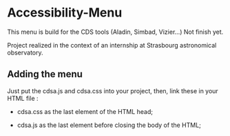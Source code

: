 # Accessibility-Menu

This menu is build for the CDS tools (Aladin, Simbad, Vizier...)
Not finish yet.

Project realized in the context of an internship at Strasbourg astronomical observatory.

## Adding the menu

Just put the cdsa.js and cdsa.css into your project, then, link these in your HTML file :

- cdsa.css as the last element of the HTML head;

- cdsa.js as the last element before closing the body of the HTML;
